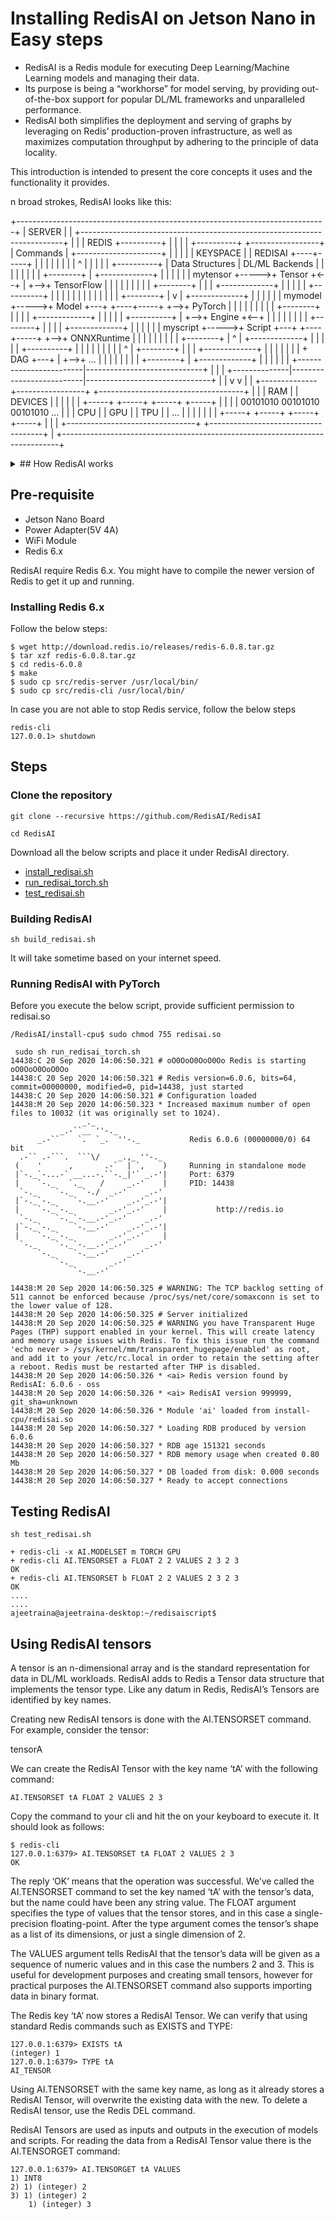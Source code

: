 # Installing RedisAI on Jetson Nano in Easy steps

- RedisAI is a Redis module for executing Deep Learning/Machine Learning models and managing their data. 
- Its purpose is being a “workhorse” for model serving, by providing out-of-the-box support for popular DL/ML frameworks and unparalleled performance. 
- RedisAI both simplifies the deployment and serving of graphs by leveraging on Redis’ production-proven infrastructure, as well as maximizes computation throughput by adhering to the principle of data locality.

This introduction is intended to present the core concepts it uses and the functionality it provides.

n broad strokes, RedisAI looks like this:

+-----------------------------------------------------------------------------+
| SERVER                                                                      |
| +-------------------------------------------------------------------------+ |
| | REDIS                              +----------+                         | |
| | +----------+   +-----------------+ | Commands | +---------------------+ | |
| | | KEYSPACE |   |  REDISAI          +----+-----+                       | | |
| | |          |   |                        ^                             | | |
| | +----------+   |  Data Structures       |             DL/ML Backends  | | |
| | |          |   |  +--------+            |             +-------------+ | | |
| | | mytensor +----->+ Tensor +<--+        |         +-->+ TensorFlow  | | | |
| | |          |   |  +--------+   |        |         |   +-------------+ | | |
| | +----------+   |               |        |         |                 | | | |
| | |          |   |  +--------+   |        v         |   +-------------+ | | |
| | | mymodel  +----->+ Model  +---+   +----+-----+   +-->+   PyTorch   | | | |
| | |          |   |  +--------+   |   |          |   |   +-------------+ | | |
| | +----------+   |               +-->+  Engine  +<--+                   | | |
| | |          |   |  +--------+   |   |          |   |   +-------------+ | | |
| | | myscript +----->+ Script +---+   +----+-----+   +-->+ ONNXRuntime | | | |
| | |          |   |  +--------+   |        ^         |   +-------------+ | | |
| | +----------+   |               |        |         |                   | | |
| |              ^ |  +--------+   |        |         |   +-------------+ | | |
| |              | |  +  DAG   +---+        |         +-->+     ...     | | | |
| |              | |  +--------+            |             +-------------+ | | |
| |              | +------------------------|-----------------------------+ | |
| +--------------|--------------------------|-------------------------------+ |
|                v                          v                                 |
| +--------------+-----------------+   +------------------------------------+ |
| | RAM                            |   | DEVICES                            | |
| |                                |   | +-----+  +-----+  +-----+  +-----+ | |
| | 00101010 00101010 00101010 ... |   | | CPU |  | GPU |  | TPU |  | ... | | |
| |                                |   | +-----+  +-----+  +-----+  +-----+ | |
| +--------------------------------+   +------------------------------------+ |
+-----------------------------------------------------------------------------+

<details><summary>
 ## How RedisAI works 
 </summary>
 
RedisAI bundles together best-of-breed technologies for delivering stable and performant computation graph serving. Every DL/ML framework ships with a runtime for executing the models developed with it, and the common practice for serving these is building a simple server around them.

RedisAI aims to be that server, saving you from the need of installing the backend you’re using and developing a server for it. By itself that does not justify RedisAI’s existence so there’s more to it. Because RedisAI is implemented as a Redis module it automatically benefits from the server’s capabilities: be it Redis’ native data types, its robust eco-system of clients, high-availability, persistence, clustering, and Enterprise support.

Because Redis is an in-memory data structure server RedisAI uses it for storing all of its data. The main data type supported by RedisAI is the Tensor that is the standard representation of data in the DL/ML domain. Because tensors are stored in the memory space of the Redis server, they are readily accessible to any of RedisAI’s backend libraries at minimal latency.

The locality of data, which is tensor data in adjacency to DL/ML models backends, allows RedisAI to provide optimal performance when serving models. It also makes it a perfect choice for deploying DL/ML models in production and allowing them to be used by any application.

Furthermore, RedisAI is also an optimal testbed for models as it allows the parallel execution of multiple computation graphs and, in future versions, assessing their respective performance in real-time.
</details>


## Pre-requisite

- Jetson Nano Board
- Power Adapter(5V 4A)
- WiFi Module
- Redis 6.x

RedisAI require Redis 6.x. You might have to compile the newer version of Redis to get it up and running.

### Installing Redis 6.x



Follow the below steps:

```
$ wget http://download.redis.io/releases/redis-6.0.8.tar.gz
$ tar xzf redis-6.0.8.tar.gz
$ cd redis-6.0.8
$ make
$ sudo cp src/redis-server /usr/local/bin/
$ sudo cp src/redis-cli /usr/local/bin/

```
In case you are not able to stop Redis service, follow the below steps

```
redis-cli
127.0.0.1> shutdown
```


## Steps

### Clone the repository

```
git clone --recursive https://github.com/RedisAI/RedisAI
```

```
cd RedisAI
```

Download all the below scripts and place it under RedisAI directory.

- [install_redisai.sh](https://github.com/collabnix/redisplanet/blob/master/enterprise/modules/redisai/install/install_rediai.sh)
- [run_redisai_torch.sh](https://github.com/collabnix/redisplanet/blob/master/enterprise/modules/redisai/install/run_redisai_torch-sh)
- [test_redisai.sh](https://github.com/collabnix/redisplanet/blob/master/enterprise/modules/redisai/install/test_redisai-sh)

### Building RedisAI


```
sh build_redisai.sh
```



It will take sometime based on your internet speed.


### Running RedisAI with PyTorch

Before you execute the below script, provide sufficient permission to redisai.so

```
/RedisAI/install-cpu$ sudo chmod 755 redisai.so 
```

```
 sudo sh run_redisai_torch.sh 
14438:C 20 Sep 2020 14:06:50.321 # oO0OoO0OoO0Oo Redis is starting oO0OoO0OoO0Oo
14438:C 20 Sep 2020 14:06:50.321 # Redis version=6.0.6, bits=64, commit=00000000, modified=0, pid=14438, just started
14438:C 20 Sep 2020 14:06:50.321 # Configuration loaded
14438:M 20 Sep 2020 14:06:50.323 * Increased maximum number of open files to 10032 (it was originally set to 1024).
                _._                                                  
           _.-``__ ''-._                                             
      _.-``    `.  `_.  ''-._           Redis 6.0.6 (00000000/0) 64 bit
  .-`` .-```.  ```\/    _.,_ ''-._                                   
 (    '      ,       .-`  | `,    )     Running in standalone mode
 |`-._`-...-` __...-.``-._|'` _.-'|     Port: 6379
 |    `-._   `._    /     _.-'    |     PID: 14438
  `-._    `-._  `-./  _.-'    _.-'                                   
 |`-._`-._    `-.__.-'    _.-'_.-'|                                  
 |    `-._`-._        _.-'_.-'    |           http://redis.io        
  `-._    `-._`-.__.-'_.-'    _.-'                                   
 |`-._`-._    `-.__.-'    _.-'_.-'|                                  
 |    `-._`-._        _.-'_.-'    |                                  
  `-._    `-._`-.__.-'_.-'    _.-'                                   
      `-._    `-.__.-'    _.-'                                       
          `-._        _.-'                                           
              `-.__.-'                                               

14438:M 20 Sep 2020 14:06:50.325 # WARNING: The TCP backlog setting of 511 cannot be enforced because /proc/sys/net/core/somaxconn is set to the lower value of 128.
14438:M 20 Sep 2020 14:06:50.325 # Server initialized
14438:M 20 Sep 2020 14:06:50.325 # WARNING you have Transparent Huge Pages (THP) support enabled in your kernel. This will create latency and memory usage issues with Redis. To fix this issue run the command 'echo never > /sys/kernel/mm/transparent_hugepage/enabled' as root, and add it to your /etc/rc.local in order to retain the setting after a reboot. Redis must be restarted after THP is disabled.
14438:M 20 Sep 2020 14:06:50.326 * <ai> Redis version found by RedisAI: 6.0.6 - oss
14438:M 20 Sep 2020 14:06:50.326 * <ai> RedisAI version 999999, git_sha=unknown
14438:M 20 Sep 2020 14:06:50.326 * Module 'ai' loaded from install-cpu/redisai.so
14438:M 20 Sep 2020 14:06:50.327 * Loading RDB produced by version 6.0.6
14438:M 20 Sep 2020 14:06:50.327 * RDB age 151321 seconds
14438:M 20 Sep 2020 14:06:50.327 * RDB memory usage when created 0.80 Mb
14438:M 20 Sep 2020 14:06:50.327 * DB loaded from disk: 0.000 seconds
14438:M 20 Sep 2020 14:06:50.327 * Ready to accept connections

```


## Testing RedisAI 



```
sh test_redisai.sh 

+ redis-cli -x AI.MODELSET m TORCH GPU
+ redis-cli AI.TENSORSET a FLOAT 2 2 VALUES 2 3 2 3
OK
+ redis-cli AI.TENSORSET b FLOAT 2 2 VALUES 2 3 2 3
OK
....
....
ajeetraina@ajeetraina-desktop:~/redisaiscript$ 

```

## Using RedisAI tensors 

A tensor is an n-dimensional array and is the standard representation for data in DL/ML workloads. RedisAI adds to Redis a Tensor data structure that implements the tensor type. Like any datum in Redis, RedisAI’s Tensors are identified by key names.

Creating new RedisAI tensors is done with the AI.TENSORSET command. For example, consider the tensor:

tensorA

We can create the RedisAI Tensor with the key name ‘tA’ with the following command:

```
AI.TENSORSET tA FLOAT 2 VALUES 2 3
```

Copy the command to your cli and hit the <ENTER> on your keyboard to execute it. It should look as follows:

```
$ redis-cli
127.0.0.1:6379> AI.TENSORSET tA FLOAT 2 VALUES 2 3
OK
```

The reply ‘OK’ means that the operation was successful. We’ve called the AI.TENSORSET command to set the key named ‘tA’ with the tensor’s data, but the name could have been any string value. The FLOAT argument specifies the type of values that the tensor stores, and in this case a single-precision floating-point. After the type argument comes the tensor’s shape as a list of its dimensions, or just a single dimension of 2.

The VALUES argument tells RedisAI that the tensor’s data will be given as a sequence of numeric values and in this case the numbers 2 and 3. This is useful for development purposes and creating small tensors, however for practical purposes the AI.TENSORSET command also supports importing data in binary format.

The Redis key ‘tA’ now stores a RedisAI Tensor. We can verify that using standard Redis commands such as EXISTS and TYPE:

```
127.0.0.1:6379> EXISTS tA
(integer) 1
127.0.0.1:6379> TYPE tA
AI_TENSOR
```

Using AI.TENSORSET with the same key name, as long as it already stores a RedisAI Tensor, will overwrite the existing data with the new. To delete a RedisAI tensor, use the Redis DEL command.

RedisAI Tensors are used as inputs and outputs in the execution of models and scripts. For reading the data from a RedisAI Tensor value there is the AI.TENSORGET command:

```
127.0.0.1:6379> AI.TENSORGET tA VALUES
1) INT8
2) 1) (integer) 2
3) 1) (integer) 2
    1) (integer) 3

```

